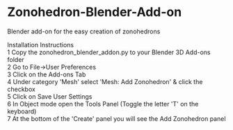 # Zonohedron-Blender-Add-on
Blender add-on for the easy creation of zonohedrons

Installation Instructions  
1 Copy the zonohedron_blender_addon.py to your Blender 3D Add-ons folder  
2 Go to File->User Preferences  
3 Click on the Add-ons Tab  
4 Under category 'Mesh' select 'Mesh: Add Zonohedron' & click the checkbox  
5 Click on Save User Settings  
6 In Object mode open the Tools Panel (Toggle the letter 'T' on the keyboard)  
7 At the bottom of the 'Create' panel you will see the Add Zonohedron panel  
